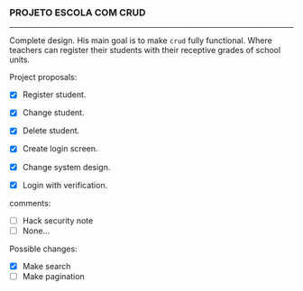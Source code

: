 ### PROJETO ESCOLA COM CRUD

---

Complete design. His main goal is to make `crud` fully functional. Where teachers can register their students with their receptive grades of school units.

Project proposals:

- [x] Register student.
- [x] Change student.
- [x] Delete student.
- [x] Create login screen.
- [x] Change system design.
- [x] Login with verification.


comments:

- [ ] Hack security note
- [ ] None...

Possible changes:

- [x] Make search
- [ ] Make pagination